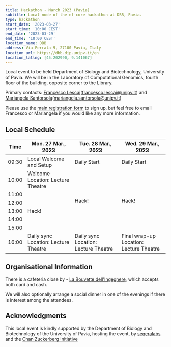 ```yaml
---
title: Hackathon - March 2023 (Pavia)
subtitle: Local node of the nf-core hackathon at DBB, Pavia.
type: hackathon
start_date: '2023-03-27'
start_time: '10:00 CEST'
end_date: '2023-03-29'
end_time: '18:00 CEST'
location_name: DBB
address: Via Ferrata 9, 27100 Pavia, Italy
location_url: https://dbb.dip.unipv.it/en
location_latlng: [45.202990, 9.141067]
---
```


Local event to be held Department of Biology and Biotechnology, University of Pavia. We will be in the Laboratory of Computational Genomics, fourth floor of the building, opposite corner to the Library.

Primary contacts: [<i class="fab fa-slack"></i> Francesco Lescai](https://nfcore.slack.com/team/UT486V1V1)([francesco.lescai@unipv.it](mailto:francesco.lescai@unipv.it)) and [<i class="fab fa-slack"></i> Mariangela Santorsola](https://nfcore.slack.com/team/U04501R6BLL)([mariangela.santorsola@unipv.it](mailto:mariangela.santorsola@unipv.it))

Please use the [main registration form](https://nf-co.re/events/2023/hackathon-march-2023) to sign up, but feel free to email Francesco or Mariangela if you would like any more information.

## Local Schedule

<div class="table-responsive">
    <table class="table table-hover table-sm table-bordered">
        <thead>
            <tr>
                <th>Time</th>
                <th>Mon. 27 Mar., 2023</th>
                <th>Tue. 28 Mar., 2023</th>
                <th>Wed. 29 Mar., 2023</th>
            </tr>
            </thead>
            <tbody>
            <tr>
                <td data-timestamp="1679900400" data-timeformat="HH:mm z">09:30</td>
                <td background-color:navy; rowspan="1">Local Welcome and Setup</td>
                <td background-color:navy; rowspan="1">Daily Start</td>
                <td background-color:navy; rowspan="1">Daily Start</td>
            </tr>
                <td data-timestamp="1679904000" data-timeformat="HH:mm z">10:00</td>
                <td>Welcome<br>Location: Lecture Theatre</td>
                <td rowspan="6">Hack!</td>
                <td rowspan="6">Hack!</td>
            </tr>
            <tr>
                <td data-timestamp="1679907600" data-timeformat="HH:mm z">11:00</td>
                <td rowspan="5">Hack!</td>
            </tr>
            <tr>
                <td data-timestamp="1679911200" data-timeformat="HH:mm z">12:00</td>
            </tr>
            <tr>
                <td data-timestamp="1679914800" data-timeformat="HH:mm z">13:00</td>
            </tr>
            <tr>
                <td data-timestamp="1679918400" data-timeformat="HH:mm z">14:00</td>
            </tr>
            <tr>
                <td data-timestamp="1679922000" data-timeformat="HH:mm z">15:00</td>
            </tr>
            <tr>
                <td data-timestamp="1679925600"  data-timeformat="HH:mm z">16:00</td>
                <td>Daily sync<br>Location: Lecture Theatre</td>
                <td>Daily sync<br>Location: Lecture Theatre</td>
                <td>Final wrap-up<br>Location: Lecture Theatre</td>
            </tr>
        </tbody>
    </table>
</div>

## Organisational Information

There is a cafeteria close by - [La Bouvette dell'Ingegnere](https://www.instagram.com/labouvetteunipv/), which accepts both card and cash.

We will also optionally arrange a social dinner in one of the evenings if there is interest among the attendees.

## Acknowledgments

This local event is kindly supported by the Department of Biology and Biotechnology of the University of Pavia, hosting the event, by [seqeralabs](https://seqera.io) and the [Chan Zuckerberg Initiative](https://chanzuckerberg.com)
